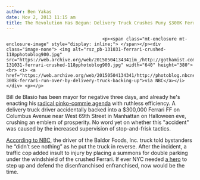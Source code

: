 ```yaml
---
author: Ben Yakas
date: Nov 2, 2013 11:15 am
title: The Revolution Has Begun: Delivery Truck Crushes Puny $300K Ferrari
---
```


	
										<p><span class="mt-enclosure mt-enclosure-image" style="display: inline;"> </span></p><div class="image-none"> <img alt="rsz_pb-131031-ferrari-crushed-118pphotoblog900.jpg" src="https://web.archive.org/web/20150504134341im_/http://gothamist.com/attachments/byakas/rsz_pb-131031-ferrari-crushed-118pphotoblog900.jpg" width="640" height="380"> <br> <i> <a href="https://web.archive.org/web/20150504134341/http://photoblog.nbcnews.com/_news/2013/10/31/21264812-300k-ferrari-run-over-by-delivery-truck-backing-up">via NBC</a></i></div> <p></p>

<p>Bill de Blasio has been mayor for negative three days, and already he&apos;s enacting his <a href="https://web.archive.org/web/20150504134341/http://gothamist.com/2013/10/04/ask_a_native_new_yorker_2.php">radical pinko-commie agenda</a> with ruthless efficiency. A delivery truck driver accidentally backed into a $300,000 Ferrari FF on Columbus Avenue near West 69th Street in Manhattan on Halloween eve, crushing an emblem of prosperity. No word yet on whether this &quot;accident&quot; was caused by the increased supervision of stop-and-frisk tactics.</p>

<p><a href="https://web.archive.org/web/20150504134341/http://photoblog.nbcnews.com/_news/2013/10/31/21264812-300k-ferrari-run-over-by-delivery-truck-backing-up">According to NBC</a>, the driver of the Baldor Foods, Inc. truck told bystanders he &#x201C;didn&#x2019;t see nothing&#x201D; as he put the truck in reverse. After the incident, a traffic cop added insult to injury by placing a summons for double parking under the windshield of the crushed Ferrari. If ever NYC needed <a href="https://web.archive.org/web/20150504134341/http://gothamist.com/tags/rudygiuliani">a hero</a> to step up and defend the disenfranchised enfranchised, now would be the time.</p>					
										
									
				